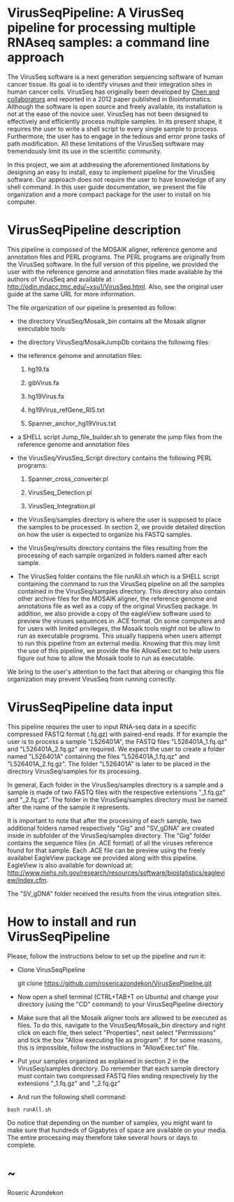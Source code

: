 VirusSeqPipeline: A VirusSeq pipeline for processing multiple RNAseq samples: a command line approach 
=========

The VirusSeq software is a next generation sequencing software of human cancer tissue. Its goal is to identify viruses and their integration sites in human cancer cells. VirusSeq has originally been developed by [Chen and collaborators](https://academic.oup.com/bioinformatics/article/29/2/266/202055 "VirusSeq: software to identify viruses and their integration sites using next-generation sequencing of human cancer tissue") and reported in a 2012 paper published in Bioinformatics. Although the software is open source and freely available, its installation is not at the ease of the novice user. VirusSeq has not been designed to effectively and efficiently process multiple samples. In its present shape, it requires the user to write a shell script to every single sample to process. Furthermore, the user has to engage in the tedious and error prone tasks of path modification. All these limitations of the VirusSeq software may tremendously limit its use in the scientific community. 

In this project, we aim at addressing the aforementioned limitations by designing an easy to install, easy to implement pipeline for the VirusSeq software. Our approach does not require the user to have knowledge of any shell command. In this user guide documentation, we present the file organization and a more compact package for the user to install on his computer. 



VirusSeqPipeline description 
=========
This pipeline is composed of the MOSAIK aligner, reference genome and annotation files and PERL programs. The PERL programs are originally from the VirusSeq software. In the full version of this pipeline, we provided the user with the reference genome and annotation files made available by the authors of VirusSeq and available at : http://odin.mdacc.tmc.edu/~xsu1/VirusSeq.html. Also, see the original user guide at the same URL for more information. 

The file organization of our pipeline is presented as follow: 

- the directory VirusSeq/Mosaik_bin contains all the Mosaik aligner executable tools 

- the directory VirusSeq/MosaikJumpDb contains the following files: 

- the reference genome and annotation files: 

    1. hg19.fa  

    2. gibVirus.fa  

    3. hg19Virus.fa  

    4. hg19Virus_refGene_RIS.txt  

    5. Spanner_anchor_hg19Virus.txt 

- a SHELL script Jump_file_builder.sh to generate the jump files from the reference genome and annotation files 

- the VirusSeq/VirusSeq_Script directory contains the following PERL programs: 

    1. Spanner_cross_converter.pl 

    2. VirusSeq_Detection.pl 

    3. VirusSeq_Integration.pl 

- the VirusSeq/samples directory is where the user is supposed to place the samples to be processed. In section 2, we provide detailed direction on how the user is expected to organize his FASTQ samples. 

- the VirusSeq/results directory contains the files resulting from the processing of each sample organized in folders named after each sample. 

- The VirusSeq folder contains the file runAll.sh which is a SHELL script containing the command to run the VirusSeq pipeline on all the samples contained in the VirusSeq/samples directory. This directory also contain other archive files for the MOSAIK aligner, the reference genome and annotations file as well as a copy of the original VirusSeq package. In addition, we also provide a copy of the eagleView software used to preview the viruses sequences in .ACE format. On some computers and for users with limited privileges, the Mosaik tools might not be allow to run as executable programs. This usually happens when users attempt to run this pipeline from an external media. Knowing that this may limit the use of this pipeline, we provide the file AllowExec.txt to help users figure out how to allow the Mosaik toole to run as executable. 


We bring to the user's attention to the fact that altering or changing this file organization may prevent VirusSeq from running correctly. 



VirusSeqPipeline data input
=========
This pipeline requires the user to input RNA-seq data in a specific compressed FASTQ format (.fq.gz) with paired-end reads. If for example the user is to process a sample "L526401A", the FASTQ files "L526401A_1.fq.qz" and "L526401A_2.fq.gz" are required. We expect the user to create a folder named "L526401A" containing the files "L526401A_1.fq.qz" and "L526401A_2.fq.gz". The folder "L526401A" is later to be placed in the directory VirusSeq/samples for its processing. 

In general, Each folder in the VirusSeq/samples directory is a sample and a sample is made of two FASTQ files with the respective extensions "_1.fq.gz" and "_2.fq.gz". The folder in the VirusSeq/samples directory must be named after the name of the sample it represents. 

It is important to note that after the processing of each sample, two additional folders named respectively "Gig" and "SV_gDNA" are created inside in subfolder of the VirusSeq/samples directory. The "Gig" folder contains the sequence files (in .ACE format) of all the viruses reference found for that sample. Each .ACE file can be preview using the freely availabel EagleView package we provided along with this pipeline. EagleView is also available for download at: http://www.niehs.nih.gov/research/resources/software/biostatistics/eagleview/index.cfm. 

The "SV_gDNA" folder received the results from the virus integration sites. 



How to install and run VirusSeqPipeline
=========
Please, follow the instructions below to set up the pipeline and run it: 

- Clone VirusSeqPipeline

	git clone https://github.com/rosericazondekon/VirusSeqPipeline.git

- Now open a shell terminal (CTRL+TAB+T on Ubuntu) and change your directory (using the "CD" command) to your VirusSeqPipeline directory 

- Make sure that all the Mosaik aligner tools are allowed to be executed as files. To do this, navigate to the VirusSeq/Mosaik_bin directory and right click on each file, then select "Properties", next select "Permissions" and tick the box "Allow executing file as program". If for some reasons, this is impossible, follow the instructions in "AllowExec.txt" file. 

- Put your samples organized as explained in section 2 in the VirusSeq/samples directory. Do remember that each sample directory must contain two compressed FASTQ files ending respectively by the extensions "_1.fq.gz" and "_2.fq.gz" 

- And run the following shell command:
```shell
bash runAll.sh
```

Do notice that depending on the number of samples, you might want to make sure that hundreds of Gigabytes of space are available on your media. The entire processing may therefore take several hours or days to complete.




~
=========

Roseric Azondekon